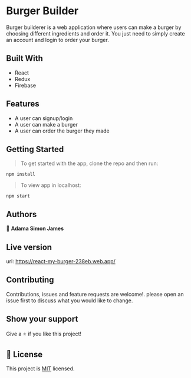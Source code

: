 # Burger Builder

Burger builderer is a web application where users can make a burger by choosing different ingredients and order it. You just need to simply create an account and login to order your burger.

## Built With
- React
- Redux
- Firebase

## Features

- A user can signup/login
- A user can make a burger
- A user can order the burger they made 

## Getting Started
> To get started with the app, clone the repo and then run:
```
npm install
```
> To view app in localhost:
```
npm start
```
## Authors

👤 **Adama Simon James**


## Live version
url: https://react-my-burger-238eb.web.app/

## Contributing

Contributions, issues and feature requests are welcome!. please open an issue first to discuss what you would like to change.

## Show your support

Give a ⭐️ if you like this project!


## 📝 License

This project is [MIT](./LICENSE) licensed.
